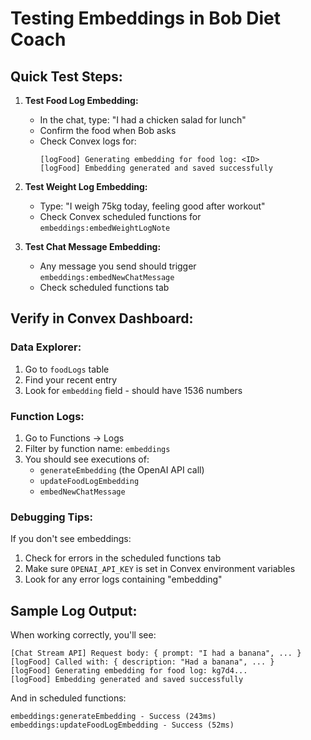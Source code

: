# Testing Embeddings in Bob Diet Coach

## Quick Test Steps:

1. **Test Food Log Embedding:**
   - In the chat, type: "I had a chicken salad for lunch"
   - Confirm the food when Bob asks
   - Check Convex logs for:
     ```
     [logFood] Generating embedding for food log: <ID>
     [logFood] Embedding generated and saved successfully
     ```

2. **Test Weight Log Embedding:**
   - Type: "I weigh 75kg today, feeling good after workout"
   - Check Convex scheduled functions for `embeddings:embedWeightLogNote`

3. **Test Chat Message Embedding:**
   - Any message you send should trigger `embeddings:embedNewChatMessage`
   - Check scheduled functions tab

## Verify in Convex Dashboard:

### Data Explorer:
1. Go to `foodLogs` table
2. Find your recent entry
3. Look for `embedding` field - should have 1536 numbers

### Function Logs:
1. Go to Functions → Logs
2. Filter by function name: `embeddings`
3. You should see executions of:
   - `generateEmbedding` (the OpenAI API call)
   - `updateFoodLogEmbedding`
   - `embedNewChatMessage`

### Debugging Tips:

If you don't see embeddings:
1. Check for errors in the scheduled functions tab
2. Make sure `OPENAI_API_KEY` is set in Convex environment variables
3. Look for any error logs containing "embedding"

## Sample Log Output:

When working correctly, you'll see:
```
[Chat Stream API] Request body: { prompt: "I had a banana", ... }
[logFood] Called with: { description: "Had a banana", ... }
[logFood] Generating embedding for food log: kg7d4...
[logFood] Embedding generated and saved successfully
```

And in scheduled functions:
```
embeddings:generateEmbedding - Success (243ms)
embeddings:updateFoodLogEmbedding - Success (52ms)
```